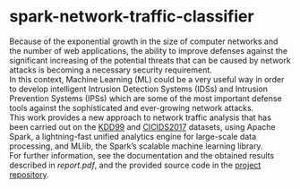 # spark-network-traffic-classifier
Because of the exponential growth in the size of computer networks and the number of web applications, the ability to improve defenses against the significant increasing of the potential threats that can be caused by network attacks is becoming a necessary security requirement.  
In this context, Machine Learning (ML) could be a very useful way in order to develop intelligent Intrusion Detection Systems (IDSs) and Intrusion Prevention Systems (IPSs) which are some of the most important defense tools against the sophisticated and ever-growing network attacks.  
This work provides a new approach to network traffic analysis that has been carried out on the [KDD99](http://kdd.ics.uci.edu/databases/kddcup99/kddcup99.html) and [CICIDS2017](https://www.unb.ca/cic/datasets/ids-2017.html) datasets, using Apache Spark, a lightning-fast unified analytics engine for large-scale data processing, and MLlib, the Spark’s scalable machine learning library.  
For further information, see the documentation and the obtained results described in *report.pdf*, and the provided source code in the [project repository](https://github.com/biagiom/spark-network-traffic-classifier).
